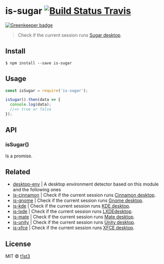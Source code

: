 # is-sugar [![Build Status Travis](https://travis-ci.org/t1st3/is-sugar.svg?branch=master)](https://travis-ci.org/t1st3/is-sugar)

[![Greenkeeper badge](https://badges.greenkeeper.io/t1st3/is-sugar.svg)](https://greenkeeper.io/)

> Check if the current session runs [Sugar desktop](https://www.sugarlabs.org/).


## Install

```
$ npm install --save is-sugar
```


## Usage

```js
const isSugar = require('is-sugar');

isSugar().then(data => {
  console.log(data);
  //=> true or false
});
```


## API

### isSugar()

Is a promise.


## Related

* [desktop-env](https://github.com/t1st3/desktop-env) | A desktop environment detector based on this module and the following ones
* [is-cinnamon](https://github.com/t1st3/is-cinnamon) | Check if the current session runs [Cinnamon desktop](https://github.com/linuxmint/Cinnamon).
* [is-gnome](https://github.com/t1st3/is-gnome) | Check if the current session runs [Gnome desktop](https://www.gnome.org/).
* [is-kde](https://github.com/t1st3/is-kde) | Check if the current session runs [KDE desktop](https://www.kde.org/).
* [is-lxde](https://github.com/t1st3/is-lxde) | Check if the current session runs [LXDEdesktop](http://lxde.org/).
* [is-mate](https://github.com/t1st3/is-mate) | Check if the current session runs [Mate desktop](http://mate-desktop.com/).
* [is-unity](https://github.com/t1st3/is-unity) | Check if the current session runs [Unity desktop](https://unity.ubuntu.com/).
* [is-xfce](https://github.com/t1st3/is-xfce) | Check if the current session runs [XFCE desktop](https://www.xfce.org/).


## License

MIT © [t1st3](http://tiste.org)
